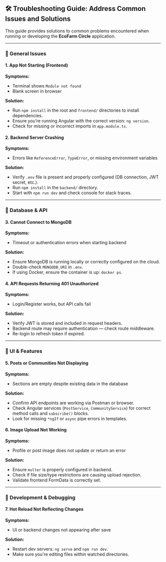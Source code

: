 ## 🛠️ Troubleshooting Guide: Address Common Issues and Solutions

This guide provides solutions to common problems encountered when running or developing the **EcoFarm Circle** application.

---

### 🌱 General Issues

#### 1. **App Not Starting (Frontend)**

**Symptoms:**

* Terminal shows `Module not found`
* Blank screen in browser

**Solution:**

* Run `npm install` in the root and `frontend/` directories to install dependencies.
* Ensure you’re running Angular with the correct version: `ng version`.
* Check for missing or incorrect imports in `app.module.ts`.

#### 2. **Backend Server Crashing**

**Symptoms:**

* Errors like `ReferenceError`, `TypeError`, or missing environment variables

**Solution:**

* Verify `.env` file is present and properly configured (DB connection, JWT secret, etc.).
* Run `npm install` in the `backend/` directory.
* Start with `npm run dev` and check console for stack traces.

---

### 🌿 Database & API

#### 3. **Cannot Connect to MongoDB**

**Symptoms:**

* Timeout or authentication errors when starting backend

**Solution:**

* Ensure MongoDB is running locally or correctly configured on the cloud.
* Double-check `MONGODB_URI` in `.env`.
* If using Docker, ensure the container is up: `docker ps`.

#### 4. **API Requests Returning 401 Unauthorized**

**Symptoms:**

* Login/Register works, but API calls fail

**Solution:**

* Verify JWT is stored and included in request headers.
* Backend route may require authentication — check route middleware.
* Re-login to refresh token if expired.

---

### 🍾 UI & Features

#### 5. **Posts or Communities Not Displaying**

**Symptoms:**

* Sections are empty despite existing data in the database

**Solution:**

* Confirm API endpoints are working via Postman or browser.
* Check Angular services (`PostService`, `CommunityService`) for correct method calls and `subscribe()` blocks.
* Look for missing `*ngIf` or `async` pipe errors in templates.

#### 6. **Image Upload Not Working**

**Symptoms:**

* Profile or post image does not update or return an error

**Solution:**

* Ensure `multer` is properly configured in backend.
* Check if file size/type restrictions are causing upload rejection.
* Validate frontend FormData is correctly set.

---

### 🧪 Development & Debugging

#### 7. **Hot Reload Not Reflecting Changes**

**Symptoms:**

* UI or backend changes not appearing after save

**Solution:**

* Restart dev servers: `ng serve` and `npm run dev`.
* Make sure you're editing files within watched directories.
